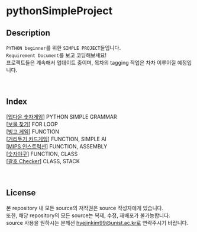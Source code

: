 # pythonSimpleProject

## Description
`PYTHON beginner`를 위한 `SIMPLE PROJECT`들입니다.  
`Requirement Document`를 보고 코딩해보세요!  
프로젝트들은 계속해서 업데이트 중이며, 목차의 tagging 작업은 차차 이루어질 예정입니다.   
<br>
<br>

## Index
[[업다운 숫자게임](https://github.com/happyhddey/pythonSimpleProject/blob/main/project/updown/updownNumberGame.md)] PYTHON SIMPLE GRAMMAR   
[[보물 찾기](https://github.com/happyhddey/pythonSimpleProject/blob/main/project/treasureHunt/treasureHunt.md)] FOR LOOP   
[[빙고 게임](https://github.com/happyhddey/pythonSimpleProject/blob/main/project/allYouNeedIsFunction/bingoGame.md)] FUNCTION   
[[거리두기 카드게임](https://github.com/happyhddey/pythonSimpleProject/blob/main/project/distancingCardGame/distancingCardGame.md)] FUNCTION, SIMPLE AI  
[[MIPS 인스트럭션](https://github.com/happyhddey/pythonSimpleProject/blob/main/project/reverseEngineering/mipsInstruction.md)] FUNCTION, ASSEMBLY  
[[숫자야구](https://github.com/happyhddey/pythonSimpleProject/blob/main/project/bullsAndCows/bullsAndCows.md)] FUNCTION, CLASS  
[[괄호 Checker](https://github.com/happyhddey/pythonSimpleProject/blob/main/project/parenthesis/parenthesisAndParenthesis.md)] CLASS, STACK  
<br>
<br>

## License
본 repository 내 모든 source의 저작권은 source 작성자에게 있습니다.  
또한, 해당 repository의 모든 source는 복제, 수정, 재배포가 불가능합니다.   
source 사용을 원하시는 분께선 hyejinkim99@unist.ac.kr로 연락주시기 바랍니다.
<br>
<br>
